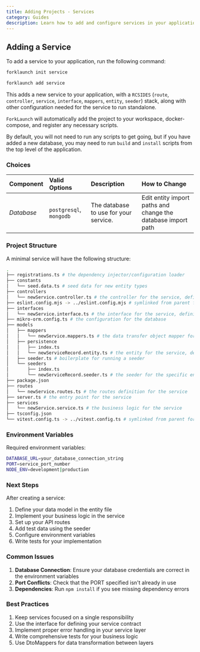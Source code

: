 ```yaml
---
title: Adding Projects - Services
category: Guides
description: Learn how to add and configure services in your application.
---
```


## Adding a Service

To add a service to your application, run the following command:

<CodeTabs type="instantiate">
  <Tab title="init">

  ```bash
  forklaunch init service
  ```

  </Tab>
  <Tab title="add">

  ```bash
  forklaunch add service
  ```

  </Tab>
</CodeTabs>

This adds a new service to your application, with a `RCSIDES` (`route`, `controller`, `service`, `interface`, `mappers`, `entity`, `seeder`) stack, along with other configuration needed for the service to run standalone.

`ForkLaunch` will automatically add the project to your workspace, docker-compose, and register any necessary scripts.

By default, you will not need to run any scripts to get going, but if you have added a new database, you may need to run `build` and `install` scripts from the top level of the application.

### Choices

| Component  | Valid Options           | Description                           | How to Change                                                |
| :--------- | :---------------------- | :------------------------------------ | :----------------------------------------------------------- |
| _Database_ | `postgresql`, `mongodb` | The database to use for your service. | Edit entity import paths and change the database import path |

### Project Structure

A minimal service will have the following structure:

```bash
.
├── registrations.ts # the dependency injector/configuration loader
├── constants
│   └── seed.data.ts # seed data for new entity types
├── controllers
│   └── newService.controller.ts # the controller for the service, defining the API handlers
├── eslint.config.mjs -> ../eslint.config.mjs # symlinked from parent for consistency
├── interfaces
│   └── newService.interface.ts # the interface for the service, defining the business logic contract
├── mikro-orm.config.ts # the configuration for the database
├── models
│   ├── mappers
│   │   └── newService.mappers.ts # the data transfer object mapper for mapping between DTOs and entities
│   ├── persistence
│   │   ├── index.ts
│   │   └── newServiceRecord.entity.ts # the entity for the service, defining the database schema
│   ├── seeder.ts # boilerplate for running a seeder
│   └── seeders
│       ├── index.ts
│       └── newServiceRecord.seeder.ts # the seeder for the specific entity (boilerplate)
├── package.json
├── routes
│   └── newService.routes.ts # the routes definition for the service
├── server.ts # the entry point for the service
├── services
│   └── newService.service.ts # the business logic for the service
├── tsconfig.json
└── vitest.config.ts -> ../vitest.config.ts # symlinked from parent for consistency
```

### Environment Variables

Required environment variables:
```bash
DATABASE_URL=your_database_connection_string
PORT=service_port_number
NODE_ENV=development|production
```

### Next Steps

After creating a service:
1. Define your data model in the entity file
2. Implement your business logic in the service
3. Set up your API routes
4. Add test data using the seeder
5. Configure environment variables
6. Write tests for your implementation

### Common Issues

1. **Database Connection**: Ensure your database credentials are correct in the environment variables
2. **Port Conflicts**: Check that the PORT specified isn't already in use
3. **Dependencies**: Run `npm install` if you see missing dependency errors

### Best Practices

1. Keep services focused on a single responsibility
2. Use the interface for defining your service contract
3. Implement proper error handling in your service layer
4. Write comprehensive tests for your business logic
5. Use DtoMappers for data transformation between layers
